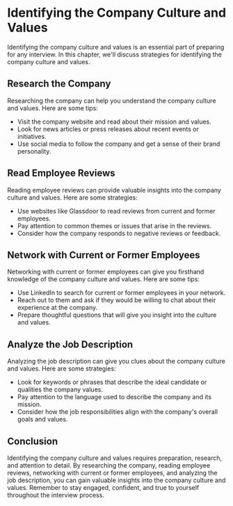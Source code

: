 Identifying the Company Culture and Values
===================================================================================

Identifying the company culture and values is an essential part of preparing for any interview. In this chapter, we'll discuss strategies for identifying the company culture and values.

Research the Company
--------------------

Researching the company can help you understand the company culture and values. Here are some tips:

* Visit the company website and read about their mission and values.
* Look for news articles or press releases about recent events or initiatives.
* Use social media to follow the company and get a sense of their brand personality.

Read Employee Reviews
---------------------

Reading employee reviews can provide valuable insights into the company culture and values. Here are some strategies:

* Use websites like Glassdoor to read reviews from current and former employees.
* Pay attention to common themes or issues that arise in the reviews.
* Consider how the company responds to negative reviews or feedback.

Network with Current or Former Employees
----------------------------------------

Networking with current or former employees can give you firsthand knowledge of the company culture and values. Here are some tips:

* Use LinkedIn to search for current or former employees in your network.
* Reach out to them and ask if they would be willing to chat about their experience at the company.
* Prepare thoughtful questions that will give you insight into the culture and values.

Analyze the Job Description
---------------------------

Analyzing the job description can give you clues about the company culture and values. Here are some strategies:

* Look for keywords or phrases that describe the ideal candidate or qualities the company values.
* Pay attention to the language used to describe the company and its mission.
* Consider how the job responsibilities align with the company's overall goals and values.

Conclusion
----------

Identifying the company culture and values requires preparation, research, and attention to detail. By researching the company, reading employee reviews, networking with current or former employees, and analyzing the job description, you can gain valuable insights into the company culture and values. Remember to stay engaged, confident, and true to yourself throughout the interview process.
